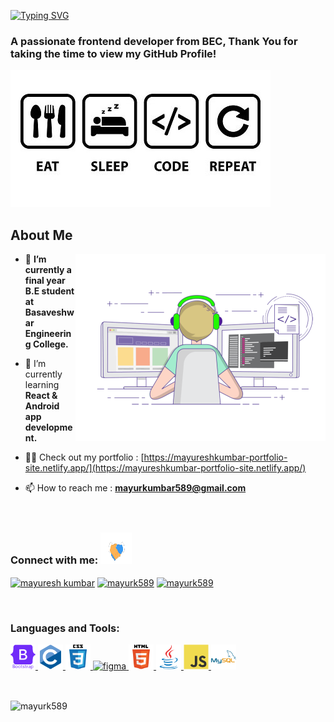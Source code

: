[![Typing SVG](https://readme-typing-svg.herokuapp.com?font=Akaya+Telivigala&size=40&duration=4000&pause=1000&color=23162D&random=false&width=700&lines=Hello+Everyone+%F0%9F%91%8B%2C+I'm+Mayuresh+Kumbar)](https://git.io/typing-svg)

 <h3>A passionate frontend developer from BEC,  Thank You for taking the time to view my GitHub Profile! </h3>
<div> <img src="eatsleep.jpg"> </div>

<h2> About Me </h2>
<img width="400" align="right" alt="Github" src="coding.gif" />

- 🔭  **I’m currently a final year B.E student at Basaveshwar Engineering College.**
 
- 🌱 I’m currently learning **React & Android app development.**

- 👨‍💻 Check out my portfolio : [https://mayureshkumbar-portfolio-site.netlify.app/](https://mayureshkumbar-portfolio-site.netlify.app/)

- 📫 How to reach me : **mayurkumbar589@gmail.com**
  <br>
   <br> <br>

<h3 align="left">Connect with me: <img src='handShake.gif' width="50px" height=50px></h3>

<p align="left">
<a href="https://linkedin.com/in/mayuresh kumbar" target="blank"><img align="center" src="https://raw.githubusercontent.com/rahuldkjain/github-profile-readme-generator/master/src/images/icons/Social/linked-in-alt.svg" alt="mayuresh kumbar" height="30" width="40" /></a>
<a href="https://instagram.com/mayurk589" target="blank"><img align="center" src="https://raw.githubusercontent.com/rahuldkjain/github-profile-readme-generator/master/src/images/icons/Social/instagram.svg" alt="mayurk589" height="30" width="40" /></a>
<a href="https://www.codechef.com/users/mayurk589" target="blank"><img align="center" src="https://cdn.jsdelivr.net/npm/simple-icons@3.1.0/icons/codechef.svg" alt="mayurk589" height="30" width="40" /></a>
</p>
<br/>
<h3 align="left">Languages and Tools:</h3>
<p align="left"> <a href="https://getbootstrap.com" target="_blank" rel="noreferrer"> <img src="https://raw.githubusercontent.com/devicons/devicon/master/icons/bootstrap/bootstrap-plain-wordmark.svg" alt="bootstrap" width="40" height="40"/> </a> <a href="https://www.cprogramming.com/" target="_blank" rel="noreferrer"> <img src="https://raw.githubusercontent.com/devicons/devicon/master/icons/c/c-original.svg" alt="c" width="40" height="40"/> </a> <a href="https://www.w3schools.com/css/" target="_blank" rel="noreferrer"> <img src="https://raw.githubusercontent.com/devicons/devicon/master/icons/css3/css3-original-wordmark.svg" alt="css3" width="40" height="40"/> </a> <a href="https://www.figma.com/" target="_blank" rel="noreferrer"> <img src="https://www.vectorlogo.zone/logos/figma/figma-icon.svg" alt="figma" width="40" height="40"/> </a> <a href="https://www.w3.org/html/" target="_blank" rel="noreferrer"> <img src="https://raw.githubusercontent.com/devicons/devicon/master/icons/html5/html5-original-wordmark.svg" alt="html5" width="40" height="40"/> </a> <a href="https://www.java.com" target="_blank" rel="noreferrer"> <img src="https://raw.githubusercontent.com/devicons/devicon/master/icons/java/java-original.svg" alt="java" width="40" height="40"/> </a> <a href="https://developer.mozilla.org/en-US/docs/Web/JavaScript" target="_blank" rel="noreferrer"> <img src="https://raw.githubusercontent.com/devicons/devicon/master/icons/javascript/javascript-original.svg" alt="javascript" width="40" height="40"/> </a> <a href="https://www.mysql.com/" target="_blank" rel="noreferrer"> <img src="https://raw.githubusercontent.com/devicons/devicon/master/icons/mysql/mysql-original-wordmark.svg" alt="mysql" width="40" height="40"/> </a> </p>
<br/>
<p><img align="center" src="https://github-readme-stats.vercel.app/api/top-langs?username=mayurk589&show_icons=true&locale=en&layout=compact" alt="mayurk589" /></p>
